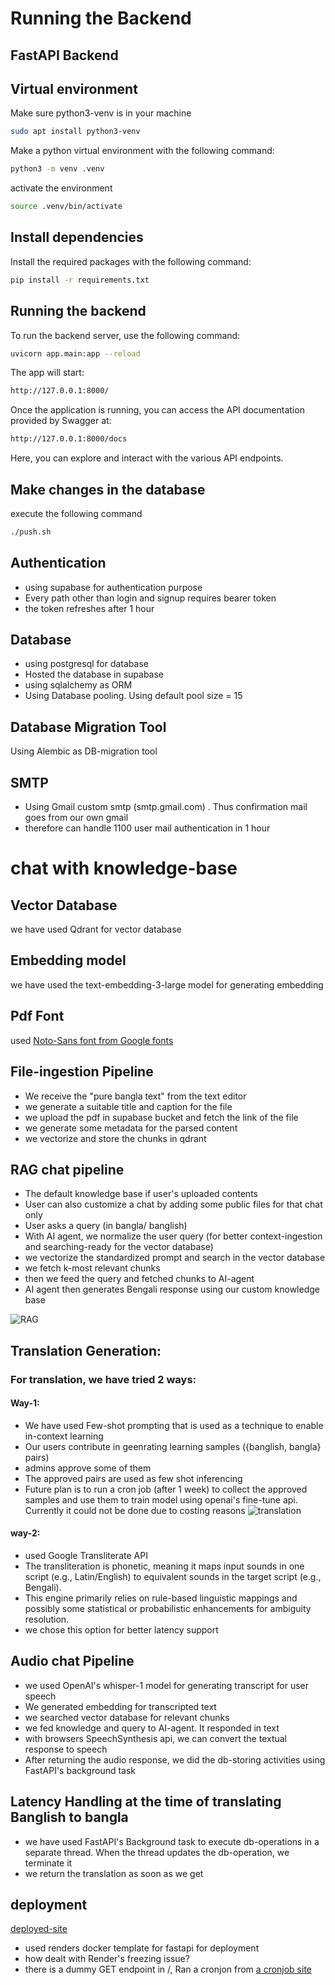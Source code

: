 # Running the Backend
## FastAPI Backend
## Virtual environment
Make sure python3-venv is in your machine
```bash
sudo apt install python3-venv
```
Make a python virtual environment with the following command:
```bash
python3 -m venv .venv
```
activate the environment
```bash
source .venv/bin/activate
```

## Install dependencies
Install the required packages with the following command:
```bash
pip install -r requirements.txt
```
## Running the backend
To run the backend server, use the following command:

```bash
uvicorn app.main:app --reload
```

The app will start:

```bash
http://127.0.0.1:8000/
```

Once the application is running, you can access the API documentation provided by Swagger at:

```bash
http://127.0.0.1:8000/docs
```

Here, you can explore and interact with the various API endpoints.


## Make changes in the database
execute the following command
```bash
./push.sh
```

## Authentication
- using supabase for authentication purpose
- Every path other than login and signup requires bearer token
- the token refreshes after 1 hour

## Database
- using postgresql for database
- Hosted the database in supabase
- using sqlalchemy as ORM
- Using Database pooling. Using default pool size = 15

## Database Migration Tool
Using Alembic as DB-migration tool

## SMTP
- Using Gmail custom smtp (smtp.gmail.com) . Thus confirmation mail goes from our own gmail
- therefore can handle 1100 user mail authentication in 1 hour

# chat with knowledge-base
## Vector Database
we have used Qdrant for vector database

## Embedding model
we have used the text-embedding-3-large model for generating embedding

## Pdf Font
used [Noto-Sans font from Google fonts](https://fonts.google.com/noto/specimen/Noto+Sans+Bengali?query=bangla)

## File-ingestion Pipeline
- We receive the "pure bangla text" from the text editor
- we generate a suitable title and caption for the file
- we upload the pdf in supabase bucket and fetch the link of the file
- we generate some metadata for the parsed content
- we vectorize and store the chunks in qdrant

## RAG chat pipeline
- The default knowledge base if user's uploaded contents
- User can also customize a chat by adding some public files for that chat only
- User asks a query (in bangla/ banglish)
- With AI agent, we normalize the user query (for better context-ingestion and searching-ready for the vector database)
- we vectorize the standardized prompt and search in the vector database
- we fetch k-most relevant chunks
- then we feed the query and fetched chunks to AI-agent
- AI agent then generates Bengali response using our custom knowledge base

![RAG](rag_1.png)

## Translation Generation:

### For translation, we have tried 2 ways:
#### Way-1:
- We have used Few-shot prompting that is used as a technique to enable in-context learning
- Our users contribute in geenrating learning samples ({banglish, bangla} pairs)
- admins approve some of them
- The approved pairs are used as few shot inferencing
- Future plan is to run a cron job (after 1 week) to collect the approved samples and use them to train model using openai's fine-tune api. Currently it could not be done due to costing reasons
![translation](translation_1.png)


#### way-2:
- used Google Transliterate API
- The transliteration is phonetic, meaning it maps input sounds in one script (e.g., Latin/English) to equivalent sounds in the target script (e.g., Bengali).
- This engine primarily relies on rule-based linguistic mappings and possibly some statistical or probabilistic enhancements for ambiguity resolution.
- we chose this option for better latency support

## Audio chat Pipeline
- we used OpenAI's whisper-1 model for generating transcript for user speech
- We generated embedding for transcripted text
- we searched vector database for relevant chunks
- we fed knowledge and query to AI-agent. It responded in text
- with browsers SpeechSynthesis api, we can convert the textual response to speech
- After returning the audio response, we did the db-storing activities using FastAPI's background task

## Latency Handling at the time of translating Banglish to bangla
- we have used FastAPI's Background task to execute db-operations in a separate thread. When the thread updates the db-operation, we terminate it
- we return the translation as soon as we get
  

## deployment
[deployed-site](https://buet-genesis.onrender.com)
- used renders docker template for fastapi for deployment
- how dealt with Render's freezing issue?
- there is a dummy GET endpoint in /, Ran a cronjon from [a cronjob site](https://cron-job.org/en/)

